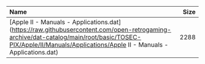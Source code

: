 |Name|Size|
|:---|---:|
|[Apple II - Manuals - Applications.dat](https://raw.githubusercontent.com/open-retrogaming-archive/dat-catalog/main/root/basic/TOSEC-PIX/Apple/II/Manuals/Applications/Apple II - Manuals - Applications.dat)|2288|
